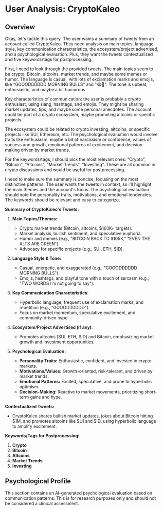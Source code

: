 # User Analysis: CryptoKaleo

## Overview

<think>
Okay, let's tackle this query. The user wants a summary of tweets from an account called CryptoKaleo. They need analysis on main topics, language style, key communication characteristics, the ecosystem/project advertised, and a psychological evaluation. Plus, they want the tweets contextualized and five keywords/tags for postprocessing.

First, I need to look through the provided tweets. The main topics seem to be crypto, Bitcoin, altcoins, market trends, and maybe some memes or humor. The language is casual, with lots of exclamation marks and emojis, like "GOOODDDDDD MORNING BULLS" and "😭🙌". The tone is upbeat, enthusiastic, and maybe a bit humorous.

Key characteristics of communication: the user is probably a crypto enthusiast, using slang, hashtags, and emojis. They might be sharing market updates, tips, and maybe some personal anecdotes. The account could be part of a crypto ecosystem, maybe promoting altcoins or specific projects.

The ecosystem could be related to crypto investing, altcoins, or specific projects like SUI, Ethereum, etc. The psychological evaluation would involve traits like enthusiasm, maybe a bit of narcissism or confidence, values of success and growth, emotional patterns of excitement, and decision-making driven by market trends.

For the keywords/tags, I should pick the most relevant ones: "Crypto", "Bitcoin", "Altcoins", "Market Trends", "Investing". These are all common in crypto discussions and would be useful for postprocessing.

I need to make sure the summary is concise, focusing on the most distinctive patterns. The user wants the tweets in context, so I'll highlight the main themes and the account's focus. The psychological evaluation should note the personality traits, motivations, and emotional tendencies. The keywords should be relevant and easy to categorize.
</think>

**Summary of CryptoKaleo's Tweets:**  
1. **Main Topics/Themes:**  
   - Crypto market trends (Bitcoin, altcoins, $100K+ targets).  
   - Market analysis, bullish sentiment, and speculative euphoria.  
   - Humor and memes (e.g., "BITCOIN BACK TO $105K," "EVEN THE ALTS ARE GREEN").  
   - Advocacy for specific projects (e.g., SUI, ETH, $ID).  

2. **Language Style & Tone:**  
   - Casual, energetic, and exaggerated (e.g., "GOOODDDDDD MORNING BULLS").  
   - Emojis, hashtags, and playful tone with a touch of sarcasm (e.g., "TWO WORDS I’m not going to say").  

3. **Key Communication Characteristics:**  
   - Hyperbolic language, frequent use of exclamation marks, and repetition (e.g., "GOOODDDDDD").  
   - Focus on market momentum, speculative excitement, and community-driven hype.  

4. **Ecosystem/Project Advertised (if any):**  
   - Promotes altcoins (SUI, ETH, $ID) and Bitcoin, emphasizing market growth and investment opportunities.  

5. **Psychological Evaluation:**  
   - **Personality Traits:** Enthusiastic, confident, and invested in crypto markets.  
   - **Motivations/Values:** Growth-oriented, risk-tolerant, and driven by market trends.  
   - **Emotional Patterns:** Excited, speculative, and prone to hyperbolic optimism.  
   - **Decision-Making:** Reactive to market movements, prioritizing short-term gains and hype.  

**Contextualized Tweets:**  
- CryptoKaleo shares bullish market updates, jokes about Bitcoin hitting $1M, and promotes altcoins like SUI and $ID, using hyperbolic language to amplify excitement.  

**Keywords/Tags for Postprocessing:**  
1. **Crypto**  
2. **Bitcoin**  
3. **Altcoins**  
4. **Market Trends**  
5. **Investing**

## Psychological Profile

This section contains an AI-generated psychological evaluation based on communication patterns. This is for research purposes only and should not be considered a clinical assessment.